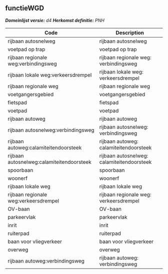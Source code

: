 ## functieWGD

*__Domeinlijst versie:__ d4*
*__Herkomst definitie:__ PNH*

|__Code__ |__Description__	|
|	---	|	---	|
| rijbaan autosnelweg | rijbaan autosnelweg |
| voetpad op trap | voetpad op trap |
| rijbaan regionale weg:verbindingsweg | rijbaan regionale weg: verbindingsweg |
| rijbaan lokale weg:verkeersdrempel | rijbaan lokale weg: verkeersdrempel |
| rijbaan regionale weg | rijbaan regionale weg |
| voetgangersgebied | voetgangersgebied |
| fietspad | fietspad |
| voetpad | voetpad |
| rijbaan autoweg | rijbaan autoweg |
| rijbaan autosnelweg:verbindingsweg | rijbaan autosnelweg: verbindingsweg |
| rijbaan autoweg:calamiteitendoorsteek | rijbaan autoweg: calamiteitendoorsteek |
| rijbaan autosnelweg:calamiteitendoorsteek | rijbaan autosnelweg: calamiteitendoorsteek |
| spoorbaan | spoorbaan |
| woonerf | woonerf |
| rijbaan lokale weg | rijbaan lokale weg |
| rijbaan regionale weg:verkeersdrempel | rijbaan regionale weg: verkeersdrempel |
| OV-baan | OV-baan |
| parkeervlak | parkeervlak |
| inrit | inrit |
| ruiterpad | ruiterpad |
| baan voor vliegverkeer | baan voor vliegverkeer |
| overweg | overweg |
| rijbaan autoweg:verbindingsweg | rijbaan autoweg: verbindingsweg |

